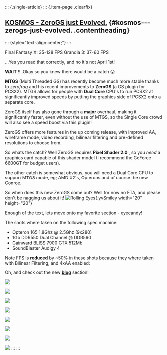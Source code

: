 ::: {.single-article}
::: {.item-page .clearfix}
## [KOSMOS - ZeroGS just Evolved.](/165-kosmos-zerogs-just-evolved.html) {#kosmos---zerogs-just-evolved. .contentheading}

::: {style="text-align:center;"}
:::

Final Fantasy X: 35-128 FPS
Grandia 3: 37-60 FPS

...Yes you read that correctly, and no it's not April 1st!

**WAIT** !!..Okay so you knew there would be a catch
😛

**MTGS** (Multi Threaded GS) has recently become much more stable thanks
to *zerofrog* and his recent improvements to **ZeroGS** (a GS plugin for
PCSX2). MTGS allows for people with **Dual Core** CPU's to run PCSX2 at
significantly improved speeds by putting the graphics side of PCSX2 onto
a separate core.

ZeroGS itself has also gone through a **major** overhaul, making it
significantly faster, even without the use of MTGS, so the Single Core
crowd will also see a speed boost via this plugin!

ZeroGS offers more features in the up coming release, with improved AA,
wireframe mode, video recording, bilinear filtering and pre-defined
resolutions to choose from.

So whats the catch? Well ZeroGS requires **Pixel Shader 2.0** , so you
*need* a graphics card capable of this shader model (I recommend the
GeForce 6600GT for budget users).

The other catch is somewhat obvious, you will need a Dual Core CPU to
support MTGS mode, eg; AMD X2's, Opterons and of course the new
Conroe.

So when does this new ZeroGS come out? Well for now no ETA, and please
don't be nagging us about it! ![Rolling
Eyes](https://pcsx2.net/images/stories/frontend/smilies/rolleyes.gif){.yvSmiley
width="20" height="20"}

Enough of the text, lets move onto my favorite section - eyecandy!

The shots where taken on the following spec machine:

-   Opteron 165 1.8Ghz @ 2.5Ghz (9x280)
-   1Gb DDR550 Dual Channel @ DDR560
-   Gainward BLISS 7900 GTX 512Mb
-   SoundBlaster Audigy 4

Note FPS is **reduced** by ~50% in these shots because they where taken
with Bilinear Filtering, and 4xAA enabled:

Oh, and check out the new [**blog**](/developer-blog.html) section!

[![](/images/stories/frontend/KOSMOS-ZeroGS_just_Evolved/KOSMOS_1_T.jpg)](/images/stories/frontend/KOSMOS-ZeroGS_just_Evolved/KOSMOS_1.jpg)

[![](/images/stories/frontend/KOSMOS-ZeroGS_just_Evolved/KOSMOS_2_T.jpg)](/images/stories/frontend/KOSMOS-ZeroGS_just_Evolved/KOSMOS_2.jpg)

[![](/images/stories/frontend/KOSMOS-ZeroGS_just_Evolved/KOSMOS_3_T.jpg)](/images/stories/frontend/KOSMOS-ZeroGS_just_Evolved/KOSMOS_3.jpg)

[![](/images/stories/frontend/KOSMOS-ZeroGS_just_Evolved/KOSMOS_4_T.jpg)](/images/stories/frontend/KOSMOS-ZeroGS_just_Evolved/KOSMOS_4.jpg)

[![](/images/stories/frontend/KOSMOS-ZeroGS_just_Evolved/KOSMOS_5_T.jpg)](/images/stories/frontend/KOSMOS-ZeroGS_just_Evolved/KOSMOS_5.jpg)

[![](/images/stories/frontend/KOSMOS-ZeroGS_just_Evolved/KOSMOS_6_T.jpg)](/images/stories/frontend/KOSMOS-ZeroGS_just_Evolved/KOSMOS_6.jpg)

[![](/images/stories/frontend/KOSMOS-ZeroGS_just_Evolved/KOSMOS_7_T.jpg)](/images/stories/frontend/KOSMOS-ZeroGS_just_Evolved/KOSMOS_7.jpg)

[![](/images/stories/frontend/KOSMOS-ZeroGS_just_Evolved/KOSMOS_8_T.jpg)](/images/stories/frontend/KOSMOS-ZeroGS_just_Evolved/KOSMOS_8.jpg)
:::
:::
